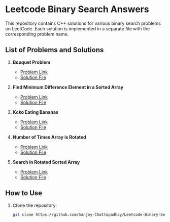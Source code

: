 # Leetcode Binary Search Answers

This repository contains C++ solutions for various binary search problems on LeetCode. Each solution is implemented in a separate file with the corresponding problem name.

## List of Problems and Solutions

1. **Bouquet Problem**
   - [Problem Link](https://leetcode.com/problems/minimum-number-of-days-to-make-m-bouquets/)
   - [Solution File](https://github.com/Sanjoy-Chattopadhay/Leetcode-Binary-Search-Answers/blob/main/bouque%20problem.cpp)

2. **Find Minimum Difference Element in a Sorted Array**
   - [Problem Link](https://leetcode.com/problems/find-minimum-in-rotated-sorted-array/)
   - [Solution File](https://github.com/Sanjoy-Chattopadhay/Leetcode-Binary-Search-Answers/blob/main/find%20Minimum%20Difference%20Element%20in%20a%20sorted%20array.cpp)

3. **Koko Eating Bananas**
   - [Problem Link](https://leetcode.com/problems/koko-eating-bananas/)
   - [Solution File](https://github.com/Sanjoy-Chattopadhay/Leetcode-Binary-Search-Answers/blob/main/kokoEatingBananas.cpp)

4. **Number of Times Array is Rotated**
   - [Problem Link](https://leetcode.com/problems/find-minimum-in-rotated-sorted-array-ii/)
   - [Solution File](https://github.com/Sanjoy-Chattopadhay/Leetcode-Binary-Search-Answers/blob/main/number%20of%20times%20array%20is%20rotated.cpp)

5. **Search in Rotated Sorted Array**
   - [Problem Link](https://leetcode.com/problems/search-in-rotated-sorted-array/)
   - [Solution File](https://github.com/Sanjoy-Chattopadhay/Leetcode-Binary-Search-Answers/blob/main/search%20in%20rotated%20sorted%20array.cpp)

<!-- Add more problems here -->

## How to Use

1. Clone the repository:
   ```bash
   git clone https://github.com/Sanjoy-Chattopadhay/Leetcode-Binary-Search-Answers.git
